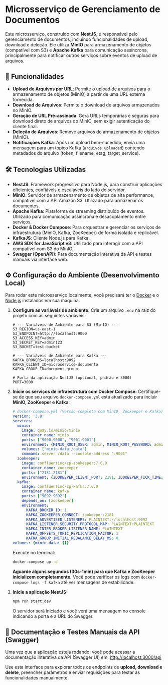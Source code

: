 # Microsserviço de Gerenciamento de Documentos

Este microsserviço, construído com **NestJS**, é responsável pelo gerenciamento de documentos, incluindo funcionalidades de upload, download e deleção. Ele utiliza **MinIO** para armazenamento de objetos (compatível com S3) e **Apache Kafka** para comunicação assíncrona, principalmente para notificar outros serviços sobre eventos de upload de arquivos.

## 🚀 Funcionalidades

* **Upload de Arquivos por URL**: Permite o upload de arquivos para o armazenamento de objetos (MinIO) a partir de uma URL externa fornecida.
* **Download de Arquivos**: Permite o download de arquivos armazenados no MinIO.
* **Geração de URL Pré-assinada**: Gera URLs temporárias e seguras para download direto de arquivos do MinIO, sem exigir autenticação do cliente final.
* **Deleção de Arquivos**: Remove arquivos do armazenamento de objetos (MinIO).
* **Notificações Kafka**: Após um upload bem-sucedido, envia uma mensagem para um tópico Kafka (`arquivos.uploaded`) contendo metadados do arquivo (token, filename, etag, target_service).

## 🛠️ Tecnologias Utilizadas

* **NestJS**: Framework progressivo para Node.js, para construir aplicações eficientes, confiáveis e escaláveis do lado do servidor.
* **MinIO**: Servidor de armazenamento de objetos de alta performance, compatível com a API Amazon S3. Utilizado para armazenar os documentos.
* **Apache Kafka**: Plataforma de streaming distribuído de eventos. Utilizado para comunicação assíncrona e desacoplamento entre serviços.
* **Docker & Docker Compose**: Para orquestrar e gerenciar os serviços de infraestrutura (MinIO, Kafka, ZooKeeper) de forma isolada e replicável.
* **KafkaJS**: Cliente Node.js para Kafka.
* **AWS SDK for JavaScript v3**: Utilizado para interagir com a API compatível com S3 do MinIO.
* **Swagger (OpenAPI)**: Para documentação interativa da API e testes manuais via interface web.

## ⚙️ Configuração do Ambiente (Desenvolvimento Local)

Para rodar este microsserviço localmente, você precisará ter o [Docker](https://www.docker.com/products/docker-desktop/) e o [Node.js](https://nodejs.org/) instalados em sua máquina.


1.  **Configure as variáveis de ambiente:**
    Crie um arquivo `.env` na raiz do projeto com as seguintes variáveis:
    ```env
    # --- Variáveis de Ambiente para S3 (MinIO) ---
    S3_REGION=us-east-1
    S3_ENDPOINT=http://localhost:9000
    S3_ACCESS_KEY=admin
    S3_SECRET_KEY=admin123
    S3_BUCKET=test-bucket

    # --- Variáveis de Ambiente para Kafka ---
    KAFKA_BROKERS=localhost:9092
    KAFKA_CLIENT_ID=microservice-documento
    KAFKA_GROUP_ID=document-group

    # Porta da aplicação NestJS (opcional, padrão é 3000)
    PORT=3000
    ```

2.  **Inicie os serviços de infraestrutura com Docker Compose:**
    Certifique-se de que seu arquivo `docker-compose.yml` está atualizado para incluir **MinIO, ZooKeeper e Kafka**:
    ```yaml
    # docker-compose.yml (Versão completa com MinIO, Zookeeper e Kafka)
    version: '3.8'
    services:
      minio:
        image: quay.io/minio/minio
        container_name: minio
        ports: ["9000:9000", "9001:9001"]
        environment: {MINIO_ROOT_USER: admin, MINIO_ROOT_PASSWORD: admin123}
        volumes: ["minio-data:/data"]
        command: server /data --console-address ":9001"
      zookeeper:
        image: confluentinc/cp-zookeeper:7.6.0
        container_name: zookeeper
        ports: ["2181:2181"]
        environment: {ZOOKEEPER_CLIENT_PORT: 2181, ZOOKEEPER_TICK_TIME: 2000}
      kafka:
        image: confluentinc/cp-kafka:7.6.0
        container_name: kafka
        ports: ["9092:9092"]
        depends_on: [zookeeper]
        environment:
          KAFKA_BROKER_ID: 1
          KAFKA_ZOOKEEPER_CONNECT: zookeeper:2181
          KAFKA_ADVERTISED_LISTENERS: PLAINTEXT://localhost:9092
          KAFKA_LISTENER_SECURITY_PROTOCOL_MAP: PLAINTEXT:PLAINTEXT
          KAFKA_INTER_BROKER_LISTENER_NAME: PLAINTEXT
          KAFKA_OFFSETS_TOPIC_REPLICATION_FACTOR: 1
          KAFKA_GROUP_INITIAL_REBALANCE_DELAY_MS: 0
    volumes: {minio-data: {}}
    ```
    Execute no terminal:
    ```bash
    docker-compose up -d
    ```
    **Aguarde alguns segundos (30s-1min) para que Kafka e ZooKeeper inicializem completamente.** Você pode verificar os logs com `docker-compose logs -f kafka` até ver mensagens de estabilidade.

3.  **Inicie a aplicação NestJS:**
    ```bash
    npm run start:dev
    ```
    O servidor será iniciado e você verá uma mensagem no console indicando a porta e a URL do Swagger.

## 📄 Documentação e Testes Manuais da API (Swagger)

Uma vez que a aplicação esteja rodando, você pode acessar a documentação interativa da API (Swagger UI) em:
[http://localhost:3000/api](http://localhost:3000/api)

Use esta interface para explorar todos os endpoints de **upload, download e delete**, preencher parâmetros e enviar requisições para testar as funcionalidades manualmente.


